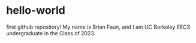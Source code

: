 # hello-world
first github repository! 
My name is Brian Faun, and I am UC Berkeley EECS undergraduate in the Class of 2023.
